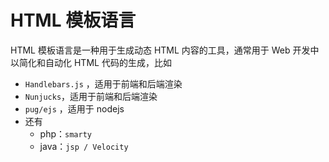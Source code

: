 
# HTML 模板语言


HTML 模板语言是一种用于生成动态 HTML 内容的工具，通常用于 Web 开发中以简化和自动化 HTML 代码的生成，比如

- `Handlebars.js` ，适用于前端和后端渲染
- `Nunjucks`，适用于前端和后端渲染
- `pug/ejs` ，适用于 nodejs
- 还有 
   - php：`smarty `
   - java：`jsp / Velocity`
